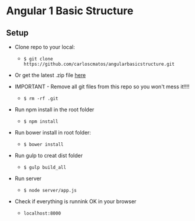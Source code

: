 # Angular 1 Basic Structure

## Setup
- Clone repo to your local:
    * ```$ git clone https://github.com/carloscmatos/angularbasicstructure.git```  
- Or get the latest .zip file [here](https://github.com/carloscmatos/angularbasicstructure/archive/v1.1.0.zip)

- IMPORTANT - Remove all git files from this repo so you won't mess it!!!!
	* ```$ rm -rf .git```

- Run npm install in the root folder
    * ```$ npm install```
- Run bower install in root folder:
    * ```$ bower install```
- Run gulp to creat dist folder
	* ```$ gulp build_all```
- Run server
	* ```$ node server/app.js```
- Check if everything is runnink OK in your browser
	* ```localhost:8000```